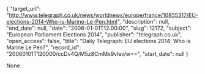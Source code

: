 {
  "target_url": "http://www.telegraph.co.uk/news/worldnews/europe/france/10855317/EU-elections-2014-Who-is-Marine-Le-Pen.html", 
  "description": null, 
  "end_date": null, 
  "date": "2006-01-01T12:00:00", 
  "slug": 12172, 
  "subject": "European Parliament Elections 2014", 
  "publisher": "telegraph.co.uk", 
  "open_access": false, 
  "title": "Daily Telegraph: EU elections 2014: Who is Marine Le Pen?", 
  "record_id": "20060101T120000/ccDv4Q/M5z8CmMx9vlev/w==", 
  "start_date": null
}

None